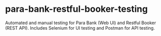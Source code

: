 # para-bank-restful-booker-testing
Automated and manual testing for Para Bank (Web UI) and Restful Booker (REST API). Includes Selenium for UI testing and Postman for API testing.
